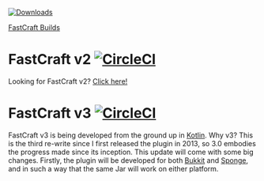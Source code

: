 [![Downloads](https://img.shields.io/github/downloads/BenWoodworth/FastCraft/total.svg)](https://github.com/BenWoodworth/FastCraft/releases)

[FastCraft Builds](http://benwoodworth.net/projects/fastcraft/builds.html)

# FastCraft v2 [![CircleCI](https://circleci.com/gh/BenWoodworth/FastCraft/tree/v2%2Fstable.svg?style=svg)](https://circleci.com/gh/BenWoodworth/FastCraft/tree/v2%2Fstable)
Looking for FastCraft v2? [Click here!](https://github.com/BenWoodworth/FastCraft/tree/v2/dev)

# FastCraft v3 [![CircleCI](https://circleci.com/gh/BenWoodworth/FastCraft/tree/v3%2Fstable.svg?style=svg)](https://circleci.com/gh/BenWoodworth/FastCraft/tree/v3%2Fstable)
FastCraft v3 is being developed from the ground up in
[Kotlin](http://kotlinlang.org/). Why v3? This is the third re-write
since I first released the plugin in 2013, so 3.0 embodies the
progress made since its inception. This update will come with some big changes.
Firstly, the plugin will be developed for both
[Bukkit](https://dev.bukkit.org/) and
[Sponge](https://www.spongepowered.org/), and in such a way that
the same Jar will work on either platform.
